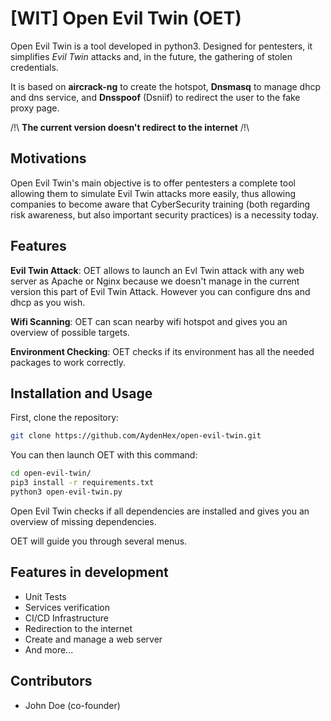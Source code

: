 
# [WIT] Open Evil Twin (OET)

Open Evil Twin is a tool developed in python3. Designed for pentesters, it simplifies *Evil Twin* attacks and, in the future, the gathering of stolen credentials.

It is based on **aircrack-ng** to create the hotspot, **Dnsmasq** to manage dhcp and dns service, and **Dnsspoof** (Dsniif) to redirect the user to the fake proxy page.

/!\ **The current version doesn't redirect to the internet** /!\

## Motivations

Open Evil Twin's main objective is to offer pentesters a complete tool allowing them to simulate Evil Twin attacks more easily, thus allowing companies to become aware that CyberSecurity training (both regarding risk awareness, but also important security practices) is a necessity today.

## Features

**Evil Twin Attack**: OET allows to launch an Evl Twin attack with any web server as Apache or Nginx because we doesn't manage in the current version this part of Evil Twin Attack. However you can configure dns and dhcp as you wish.

**Wifi Scanning**: OET can scan nearby wifi hotspot and gives you an overview of possible targets.

**Environment Checking**: OET checks if its environment has all the needed packages to work correctly.

## Installation and Usage

First, clone the repository:

```bash
git clone https://github.com/AydenHex/open-evil-twin.git
```
You can then launch OET with this command: 
```bash
cd open-evil-twin/
pip3 install -r requirements.txt
python3 open-evil-twin.py
```
Open Evil Twin checks if all dependencies are installed and gives you an overview of missing dependencies. 

OET will guide you through several menus.

## Features in development
* Unit Tests
* Services verification
* CI/CD Infrastructure
* Redirection to the internet
* Create and manage a web server
* And more...

## Contributors
* John Doe (co-founder)
